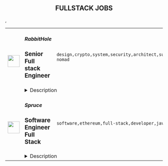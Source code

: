 <div align="center"><h2>FULLSTACK JOBS</h2></div><table><tr>
                <td width="100" height="100" rowspan="2">
                    <img src="https://remoteok.com/assets/img/jobs/d5326ea285b1f45e969a1e1af40178291672470953.peg" width="38px" height="auto">
                </td>
                <td width="300">
                    <h5>RabbitHole</h5>
                    <h3>Senior Full stack Engineer</h3>
                </td>
                <td width="300">
                    <code>design,crypto,system,security,architect,support,software,test,code,qa,senior,engineer,engineering,backend,digital nomad</code>
                </td>
                <td width="200">
                <text>2 days ago</text>
                </td>
                <td width="100" rowspan="2">
                <a href="https://remoteOK.com/remote-jobs/remote-senior-full-stack-engineer-rabbithole-172318" align="right" target="_blank">Apply</a>
                </td>
            </tr>
            <tr>
                <td colspan="3">
                <details><summary>Description</summary>
                <div>
<b style="font-size:10.5pt;">At RabbitHole, </b><span style="font-size:10.5pt;">our mission is to increase global economic opportunity by making crypto more accessible and meritocratic. Weâre doing that by making it easy for protocols to distribute their tokens to users. We believe that by helping protocols solve token distribution, weâll not only make crypto protocols more sustainable, but also help anyone in the world earn income through provable contribution rather than their background or credentials. </span>
</div><div><br></div><div><span style="font-size:10.5pt;">RabbitHole has created an efficient way for protocols to distribute tokens by segmenting users based on on-chain & off-chain data. By completing on-chain tasks in various protocols, users build their on-chain resume, and earn token ownership.</span></div><div><br></div><div><b style="font-size:10.5pt;">What problem are we solving?</b></div><div><span style="font-size:10.5pt;">Protocols are constantly looking for new ways to find and engage users, but donât have an easy way to do so. Tokens of these protocols often fall in the hands of speculators who sit on centralized exchanges, rather than users of these networks. On the other hand, new users in crypto have a difficult time in knowing where to start on their crypto journey and donât know who to trust. </span></div><div><br></div><div><b style="font-size:10.5pt;">Why are we solving this problem?</b></div><div><span style="font-size:10.5pt;">By making it more efficient for protocols to distribute their token to network participants, we are both driving more participation to protocols and making it easier for users to increase their ownership in protocols rather than speculators. By increasing the number of token holders who are using the network, we are making the underlying protocol more sustainable, and putting more money in the pockets of users. </span></div><div><br></div><div><b style="font-size:10.5pt;">Why are we different?</b></div><div><span style="font-size:10.5pt;">RabbitHole is a group of crypto-natives who have years of experience in crypto. Compared to other crypto projects, weâre not building another Metaverse or protocol for risk â weâre focused on helping serve existing decentralized protocols and get their tokens in the hands of the right token holders. We believe in the potential of what crypto stands for and can become, but we know that today thereâs a lot to improve. Weâre playing the long game.</span></div><div><br></div><div><b style="font-size:10.5pt;">Join us for the revolution:</b></div><div><span style="font-size:10.5pt;">We have years of runway to grow and support you on your journey. Founded in 2020, RabbitHole has raised $20M+ in funding, most recently in an announced Series A round in January 2022. We are backed by the best top tier crypto VCs like Electric Capital and traditional VCs like Greylock.</span></div><div><br></div><div><span style="font-size:10.5pt;">We're looking for product-obsessed individuals with early-stage startup experience who want to work with a dynamic fast-moving team and build the roadmap for RabbitHole to become the best way for protocols to distribute their token and engage their users. If this is you, we are super excited to meet you and learn more.</span></div><p></p><h4>How you'd be helping onboard the next wave of crypto users:</h4><p></p><p></p><ul>
<li>Working with a cross-functional team of engineers and designers to build products that help onboard new users to protocols</li>
<li>Owning the implementation of features throughout their entire lifecycle from ideation to ship</li>
<li>Being an advocate of engineering practices and initiatives that keep code-quality while still maintaining an overall high team velocity</li>
<li>You love a fast-paced, use-case centric, product development team and will architect, develop, and test and deploy features at a rapid, iterative pace</li>
</ul><p></p><h4>Who you are:</h4><p></p><p></p><ul>
<li>You are passionate about building and taking things from Zero to One</li>
<li>You value collaboration as much as writing good, clean code</li>
<li>You make the effort to design and write code that is scalable, performant, and easy for your teammates to build upon and maintain</li>
<li>You have made significant technological decisions and stuck around to deal with the consequences</li>
<li>You have built something end to end and have (or had) users actively engaging with it</li>
</ul><p></p><h4>Qualifications: </h4><p></p><p></p><ul>
<li>4+ years of experience in a software engineering role working with a team in a production environment</li>
<li>Bachelor's degree in computer science or a related field or equivalent experience</li>
<li>Strong communication and collaboration skills</li>
<li>Ability to write meaningful, well-tested code</li>
<li>Proficiency in Javascript/React</li>
<li>Can estimate, design, and build a large epic end-to-end</li>
<li>Ability to bring your latest and greatest learning and tell us why we should use them tomorrow</li>
</ul><p></p><h4>Responsibilities/duties: </h4><p></p><p></p><ul>
<li>Work closely with the engineering team to architect and build a robust system of infrastructure to support our growing userbase</li>
<li>Taking an idea from zero to one then from one to scale</li>
<li>Design and write code that is scalable, performant, and easy for your teammates to build upon and maintain</li>
<li>Collaborate with top crypto projects in the space to develop features that suit their needs to help them find the right users</li>
<li>Jump into multiple parts of the codebase across the frontend, backend & smart contracts</li>
<li>Spearhead the QA process to ensure code is of the highest quality</li>
<li>Ensure the safety of users by deploying rigorous security standards throughout the development stack</li>
</ul><p></p><h4>Nice to haves</h4><p></p><p></p><ul>
<li>Knowledge of and passion for crypto applications / Ethereum</li>
<li>Worked at an early stage startup</li>
</ul><p><figure><iframe style="width:500px;height:281px;" src="//www.youtube.com/embed/BD6XbT38gZQ" frameborder="0" allowfullscreen=""></iframe></figure></p><br/><br/>Please mention the word **ENTERTAINS** and tag RMzQuODIuMTE1LjExNw== when applying to show you read the job post completely (#RMzQuODIuMTE1LjExNw==). This is a beta feature to avoid spam applicants. Companies can search these words to find applicants that read this and see they're human.
                </details>
                </td>
            </tr>,<tr>
                <td width="100" height="100" rowspan="2">
                    <img src="https://remoteok.com/assets/img/jobs/8ec67bd6ae88196fd892e18156d623f71672384572.peg" width="38px" height="auto">
                </td>
                <td width="300">
                    <h5>Spruce</h5>
                    <h3>Software Engineer Full Stack</h3>
                </td>
                <td width="300">
                    <code>software,ethereum,full-stack,developer,javascript,engineer,digital nomad</code>
                </td>
                <td width="200">
                <text>3 days ago</text>
                </td>
                <td width="100" rowspan="2">
                <a href="https://remoteOK.com/remote-jobs/remote-software-engineer-full-stack-spruce-171812" align="right" target="_blank">Apply</a>
                </td>
            </tr>
            <tr>
                <td colspan="3">
                <details><summary>Description</summary>
                <div><span style="font-size:12pt;">Spruce is hiring a full stack Software Engineer to develop world-class open-source products and libraries for decentralized identity standards. At Spruce, we are letting users control their identity and data across the web. We hire people who love technology and are committed to unbiased problem-solving, user privacy, and innovation. </span></div><div><br></div><div><span style="font-size:12pt;">You will work closely with designers and product managers to bring new product features and enhancements to life. We will count on you to always keep the userâs journey in mind to produce excellent products with an outstanding developer experience.</span></div><p></p><h4>Responsibilities</h4><p></p><p></p><ul>
<li>Contribute to new and existing products focused on decentralized identity. </li>
<li>Work with multiple teams to ship features, updates, and tests. </li>
<li>Bring emerging and well-established identity standards such as Verifiable Credentials (VCs), Decentralized Identifiers (DIDs), and Sign-In with Ethereum (SIWE) to a growing developer community. </li>
<li>Ship clean, accessible, well-documented code, continually improving the developer experience and portability of our software. </li>
<li>Utilize best practices for testing, documentation, software security, version control hygiene, and open-source release cycle management.</li>
</ul><p></p><h4>Qualifications</h4><p></p><p></p><ul>
<li>Strong collaboration on a remote team across multiple time zones.</li>
<li>Experience shipping modern full-stack JavaScript to production.</li>
<li>Eager to work on emerging technology in a rapidly growing ecosystem.</li>
<li>Comfortable with rapid prototyping for demonstration or research purposes.</li>
</ul><div><span style="font-size:12pt;">We are passionate about cultivating a thriving culture of diverse people who bring unique perspectives to our mission. We are committed to equal employment opportunity regardless of race, color, ancestry, religion, sex, national origin, sexual orientation, age, citizenship, marital status, disability, gender identity or Veteran status.</span></div><br/><br/>Please mention the word **HAPPY** and tag RMzQuODIuMTE1LjExNw== when applying to show you read the job post completely (#RMzQuODIuMTE1LjExNw==). This is a beta feature to avoid spam applicants. Companies can search these words to find applicants that read this and see they're human.
                </details>
                </td>
            </tr></table>